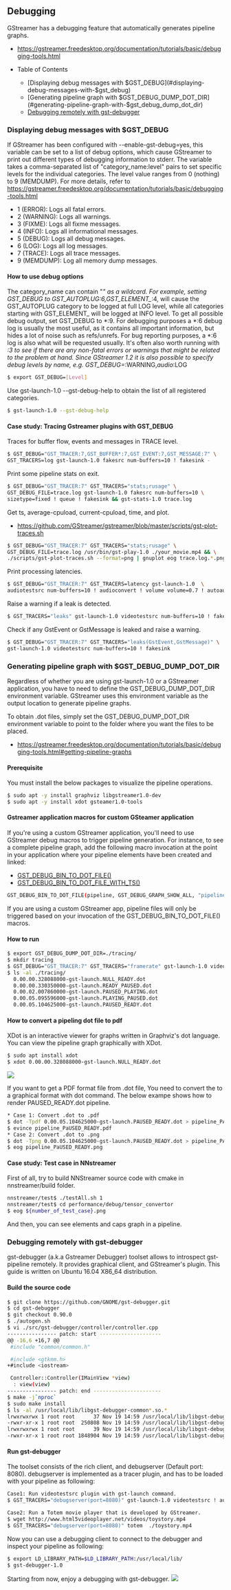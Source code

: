 
## Debugging
 GStreamer has a debugging feature that automatically generates pipeline graphs. 
* https://gstreamer.freedesktop.org/documentation/tutorials/basic/debugging-tools.html

* Table of Contents
  * [Displaying debug messages with $GST_DEBUG](#displaying-debug-messages-with-$gst_debug)
  * [Generating pipeline graph with $GST_DEBUG_DUMP_DOT_DIR](#generating-pipeline-graph-with-$gst_debug_dump_dot_dir)
  * [Debugging remotely with gst-debugger](#debugging-remotely-with-gst-debugger)


### Displaying debug messages with $GST_DEBUG

If GStreamer has been configured with --enable-gst-debug=yes, this variable can be set to a list of debug options, which cause GStreamer to print out different types of debugging information to stderr. The variable takes a comma-separated list of "category_name:level" pairs to set specific levels for the individual categories. The level value ranges from 0 (nothing) to 9 (MEMDUMP).
For more details, refer to https://gstreamer.freedesktop.org/documentation/tutorials/basic/debugging-tools.html

* 1 (ERROR): Logs all fatal errors.
* 2 (WARNING): Logs all warnings.
* 3 (FIXME): Logs all fixme messages.
* 4 (INFO): Logs all informational messages.
* 5 (DEBUG): Logs all debug messages.
* 6 (LOG): Logs all log messages.
* 7 (TRACE): Logs all trace messages. 
* 9 (MEMDUMP): Log all memory dump messages. 

#### How to use debug options
The category_name can contain "*" as a wildcard. For example, setting GST_DEBUG to GST_AUTOPLUG:6,GST_ELEMENT_*:4, will cause the GST_AUTOPLUG category to be logged at full LOG level, while all categories starting with GST_ELEMENT_ will be logged at INFO level. To get all possible debug output, set GST_DEBUG to *:9. For debugging purposes a *:6 debug log is usually the most useful, as it contains all important information, but hides a lot of noise such as refs/unrefs. For bug reporting purposes, a *:6 log is also what will be requested usually. It's often also worth running with *:3 to see if there are any non-fatal errors or warnings that might be related to the problem at hand. Since GStreamer 1.2 it is also possible to specify debug levels by name, e.g. GST_DEBUG=*:WARNING,*audio*:LOG
```bash
$ export GST_DEBUG=[Level]
```

Use gst-launch-1.0 --gst-debug-help to obtain the list of all registered categories. 
```bash
$ gst-launch-1.0 --gst-debug-help
```

#### Case study: Tracing Gstreamer plugins with GST_DEBUG
Traces for buffer flow, events and messages in TRACE level.
```bash
$ GST_DEBUG="GST_TRACER:7,GST_BUFFER*:7,GST_EVENT:7,GST_MESSAGE:7" \
GST_TRACERS=log gst-launch-1.0 fakesrc num-buffers=10 ! fakesink -
```

Print some pipeline stats on exit.
```bash
$ GST_DEBUG="GST_TRACER:7" GST_TRACERS="stats;rusage" \
GST_DEBUG_FILE=trace.log gst-launch-1.0 fakesrc num-buffers=10 \
sizetype=fixed ! queue ! fakesink && gst-stats-1.0 trace.log
```

Get ts, average-cpuload, current-cpuload, time, and plot.
* https://github.com/GStreamer/gstreamer/blob/master/scripts/gst-plot-traces.sh
```bash
$ GST_DEBUG="GST_TRACER:7" GST_TRACERS="stats;rusage" \
GST_DEBUG_FILE=trace.log /usr/bin/gst-play-1.0 ./your_movie.mp4 && \
./scripts/gst-plot-traces.sh --format=png | gnuplot eog trace.log.*.png
```

Print processing latencies.
```bash
$ GST_DEBUG="GST_TRACER:7" GST_TRACERS=latency gst-launch-1.0  \
audiotestsrc num-buffers=10 ! audioconvert ! volume volume=0.7 ! autoaudiosink
```

Raise a warning if a leak is detected.
```bash
$ GST_TRACERS="leaks" gst-launch-1.0 videotestsrc num-buffers=10 ! fakesink
```

Check if any GstEvent or GstMessage is leaked and raise a warning.
```bash
$ GST_DEBUG="GST_TRACER:7" GST_TRACERS="leaks(GstEvent,GstMessage)" \
gst-launch-1.0 videotestsrc num-buffers=10 ! fakesink
```

### Generating pipeline graph with $GST_DEBUG_DUMP_DOT_DIR

Regardless of whether you are using gst-launch-1.0 or a GStreamer application, you have to need to define the GST_DEBUG_DUMP_DOT_DIR environment variable.
GStreamer uses this environment variable as the output location to generate pipeline graphs.

To obtain .dot files, simply set the GST_DEBUG_DUMP_DOT_DIR environment variable to point to the folder where you want the files to be placed.
* https://gstreamer.freedesktop.org/documentation/tutorials/basic/debugging-tools.html#getting-pipeline-graphs

#### Prerequisite
You must install the below packages to visualize the pipeline operations.
```bash
$ sudo apt -y install graphviz libgstreamer1.0-dev
$ sudo apt -y install xdot gsteamer1.0-tools
```

#### Gstreamer application macros for custom GSteamer application

If you're using a custom GStreamer application, you'll need to use GStreamer debug macros to trigger pipeline generation.
For instance, to see a complete pipeline graph, add the following macro invocation at the point in your application where your pipeline elements have been created and linked:
* [GST_DEBUG_BIN_TO_DOT_FILE()](https://gstreamer.freedesktop.org/data/doc/gstreamer/head/gstreamer/html/gstreamer-GstInfo.html#GST-DEBUG-BIN-TO-DOT-FILE:CAPS)
* [GST_DEBUG_BIN_TO_DOT_FILE_WITH_TS()](https://gstreamer.freedesktop.org/data/doc/gstreamer/head/gstreamer/html/gstreamer-GstInfo.html#GST-DEBUG-BIN-TO-DOT-FILE-WITH-TS:CAPS)

```bash
GST_DEBUG_BIN_TO_DOT_FILE(pipeline, GST_DEBUG_GRAPH_SHOW_ALL, "pipeline")
```
If you are using a custom GStreamer app, pipeline files will only be triggered based on your invocation of the GST_DEBUG_BIN_TO_DOT_FILE() macros.

#### How to run

```bash
$ export GST_DEBUG_DUMP_DOT_DIR=./tracing/
$ mkdir tracing
$ GST_DEBUG="GST_TRACER:7" GST_TRACERS="framerate" gst-launch-1.0 videotestsrc ! videorate max-rate=15 ! fakesink sync=true
$ ls -al ./tracing/
  0.00.00.328088000-gst-launch.NULL_READY.dot
  0.00.00.330350000-gst-launch.READY_PAUSED.dot
  0.00.02.007860000-gst-launch.PAUSED_PLAYING.dot
  0.00.05.095596000-gst-launch.PLAYING_PAUSED.dot
  0.00.05.104625000-gst-launch.PAUSED_READY.dot
```

#### How to convert a pipeling dot file to pdf

XDot is an interactive viewer for graphs written in Graphviz's dot language. You can view the pipeline graph graphically with XDot.
```bash
$ sudo apt install xdot
$ xdot 0.00.00.328088000-gst-launch.NULL_READY.dot
```
<img src=gst-debug-dump-dot-dir-xot.png border=0></img>


If you want to get a PDF format file from .dot file, You need to convert the to a graphical format with dot command.
The below exampe shows how to render PAUSED_READY.dot pipeline.
```bash
* Case 1: Convert .dot to .pdf
$ dot -Tpdf 0.00.05.104625000-gst-launch.PAUSED_READY.dot > pipeline_PAUSED_READY.pdf
$ evince pipeline_PaUSED_READY.pdf
* Case 2: Convert .dot to .png
$ dot -Tpng 0.00.05.104625000-gst-launch.PAUSED_READY.dot > pipeline_PAUSED_READY.png
$ eog pipeline_PaUSED_READY.png
```

#### Case study: Test case in NNstreamer

First of all, try to build NNStreamer source code with cmake in nnstreamer/build folder.

```bash
nnstreamer/test$ ./testAll.sh 1
nnstreamer/test$ cd performance/debug/tensor_convertor
$ eog ${number_of_test_case}.png
```

And then, you can see elements and caps graph in a pipeline.


### Debugging remotely with gst-debugger
gst-debugger (a.k.a Gstreamer Debugger) toolset allows to introspect gst-pipeline remotely. It provides graphical client, and GStreamer's plugin.
This guide is written on Ubuntu 16.04 X86_64 distribution.

#### Build the source code
```bash
$ git clone https://github.com/GNOME/gst-debugger.git
$ cd gst-debugger
$ git checkout 0.90.0
$ ./autogen.sh
$ vi ./src/gst-debugger/controller/controller.cpp
---------------- patch: start --------------------
@@ -16,6 +16,7 @@
 #include "common/common.h"

 #include <gtkmm.h>
+#include <iostream>

 Controller::Controller(IMainView *view)
  : view(view)
---------------- patch: end ----------------------
$ make -j`nproc`
$ sudo make install
$ ls -al /usr/local/lib/libgst-debugger-common*.so.*
lrwxrwxrwx 1 root root      37 Nov 19 14:59 /usr/local/lib/libgst-debugger-common-c-0.1.so.0 -> libgst-debugger-common-c-0.1.so.0.0.0
-rwxr-xr-x 1 root root  250808 Nov 19 14:59 /usr/local/lib/libgst-debugger-common-c-0.1.so.0.0.0
lrwxrwxrwx 1 root root      39 Nov 19 14:59 /usr/local/lib/libgst-debugger-common-cpp-0.1.so.0 -> libgst-debugger-common-cpp-0.1.so.0.0.0
-rwxr-xr-x 1 root root 1848904 Nov 19 14:59 /usr/local/lib/libgst-debugger-common-cpp-0.1.so.0.0.0

```

#### Run gst-debugger
The toolset consists of the rich client, and debugserver (Default port: 8080). debugserver is implemented as a tracer plugin, and has to be loaded with your pipeline as following:
```bash
Case1: Run videotestsrc plugin with gst-launch command.
$ GST_TRACERS="debugserver(port=8080)" gst-launch-1.0 videotestsrc ! autovideosink

Case2: Run a Totem movie player that is developed by GStreamer.
$ wget http://www.html5videoplayer.net/videos/toystory.mp4
$ GST_TRACERS="debugserver(port=8080)" totem  ./toystory.mp4
```

Now you can use a debugging client to connect to the debugger and inspect your pipeline as following:
```bash
$ export LD_LIBRARY_PATH=$LD_LIBRARY_PATH:/usr/local/lib/
$ gst-debugger-1.0
```
Starting from now, enjoy a debugging with gst-debugger.
<img src=gstreamer-debugger-screen.png border=0></img>
